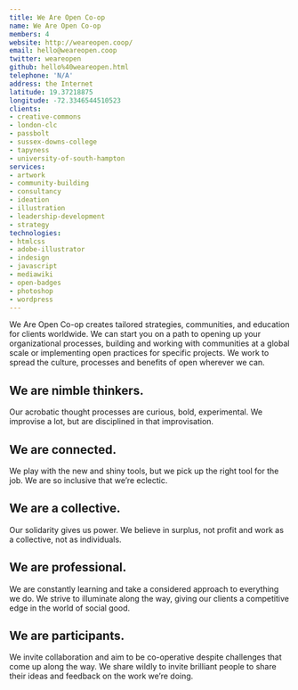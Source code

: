 ```yaml
---
title: We Are Open Co-op
name: We Are Open Co-op
members: 4
website: http://weareopen.coop/
email: hello@weareopen.coop
twitter: weareopen
github: hello%40weareopen.html
telephone: 'N/A'
address: the Internet
latitude: 19.37218875
longitude: -72.3346544510523
clients: 
- creative-commons
- london-clc
- passbolt
- sussex-downs-college
- tapyness
- university-of-south-hampton
services: 
- artwork
- community-building
- consultancy
- ideation
- illustration
- leadership-development
- strategy
technologies: 
- htmlcss
- adobe-illustrator
- indesign
- javascript
- mediawiki
- open-badges
- photoshop
- wordpress
---
```


We Are Open Co-op creates tailored strategies, communities, and education for clients worldwide. We can start you on a path to opening up your organizational processes, building and working with communities at a global scale or implementing open practices for specific projects. We work to spread the culture, processes and benefits of open wherever we can.

## We are nimble thinkers.

Our acrobatic thought processes are curious, bold, experimental. We improvise a lot, but are disciplined in that improvisation.

## We are connected.

We play with the new and shiny tools, but we pick up the right tool for the job. We are so inclusive that we’re eclectic.

## We are a collective.

Our solidarity gives us power. We believe in surplus, not profit and work as a collective, not as individuals.

## We are professional.

We are constantly learning and take a considered approach to everything we do. We strive to illuminate along the way, giving our clients a competitive edge in the world of social good.

## We are participants.

We invite collaboration and aim to be co-operative despite challenges that come up along the way. We share wildly to invite brilliant people to share their ideas and feedback on the work we’re doing.

